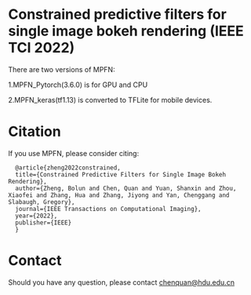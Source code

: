 # Constrained predictive filters for single image bokeh rendering (IEEE TCI 2022)
There are two versions of MPFN:

  1.MPFN_Pytorch(3.6.0) is for GPU and CPU
  
  2.MPFN_keras(tf1.13) is converted to TFLite for mobile devices.

# Citation
  If you use MPFN, please consider citing:
  
  ```
    @article{zheng2022constrained,
    title={Constrained Predictive Filters for Single Image Bokeh Rendering},
    author={Zheng, Bolun and Chen, Quan and Yuan, Shanxin and Zhou, Xiaofei and Zhang, Hua and Zhang, Jiyong and Yan, Chenggang and Slabaugh, Gregory},
    journal={IEEE Transactions on Computational Imaging},
    year={2022},
    publisher={IEEE}
    }
  ```
  
# Contact
  Should you have any question, please contact chenquan@hdu.edu.cn

